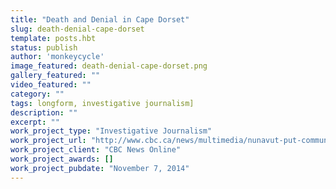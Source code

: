 ```yaml
---
title: "Death and Denial in Cape Dorset"
slug: death-denial-cape-dorset
template: posts.hbt
status: publish
author: 'monkeycycle'
image_featured: death-denial-cape-dorset.png
gallery_featured: ""
video_featured: ""
category: ""
tags: longform, investigative journalism]
description: ""
excerpt: ""
work_project_type: "Investigative Journalism"
work_project_url: "http://www.cbc.ca/news/multimedia/nunavut-put-community-s-health-at-risk-by-mishandling-nurse-1.2818184"
work_project_client: "CBC News Online"
work_project_awards: []
work_project_pubdate: "November 7, 2014"
---
```

